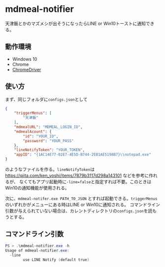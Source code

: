 # mdmeal-notifier
天津飯とかのマズメシが出そうになったらLINE or Win10トーストに通知できる。

## 動作環境
- Windows 10
- Chrome
- [ChromeDriver](https://chromedriver.chromium.org/)

## 使い方
まず、同じフォルダに`configs.json`として
``` json
{
	"triggerMenus": [
		"天津飯"
	],
	"mdmealURL": "MDMEAL_LOGIN_ID",
	"mdmealAcount": {
		"id": "YOUR_ID",
		"password": "YOUR_PASS"
	},
	"lineNotifyToken": "YOUR_TOKEN",
	"appID": "{1AC14E77-02E7-4E5D-B744-2EB1AE5198B7}\\notepad.exe"
}
```
のようなファイルを作る。`lineNotifyToken`は https://qiita.com/ken_yoshi/items/7879b3117d298a143101 などを参考に作れるが、
なくてもアプリ起動時に`-line=false`と指定すれば不要。このときはWin10の通知機能が使用される。

次に、`mdmeal-notifer.exe PATH_TO_JSON` とすれば起動できる。`triggerMenus`のいずれかがメニューにある時はLINE or Win10に通知される。
コマンドライン引数が与えられていない場合は、カレントディレクトリの`configs.json`を読もうとする。

## コマンドライン引数
``` ps1
PS > .\mdmeal-notifier.exe -h 
Usage of mdmeal-notifier.exe:
  -line
        use LINE Notify (default true)
```

